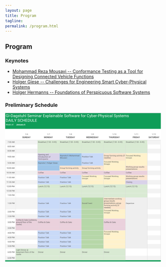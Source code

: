 ```yaml
---
layout: page
title: Program
tagline:
permalink: /program.html
---
```


## Program

### Keynotes

* [Mohammad Reza Mousavi -- Conformance Testing as a Tool for Designing Connected Vehicle Functions](keynotes#mohammad-reza-mousavi--conformance-testing-as-a-tool-for-designing-connected-vehicle-functions)
* [Holger Giese -- Challenges for Engineering Smart Cyber-Physical Systems](keynotes#holger-giese--challenges-for-engineering-smart-cyber-physical-systems)
* [Holger Hermanns -- Foundations of Perspicuous Software Systems](keynotes#holger-hermanns--foundations-of-perspicuous-software-systems)

### Preliminary Schedule

<img src="assets/img/ES4CPS-Schedule.png"/>
